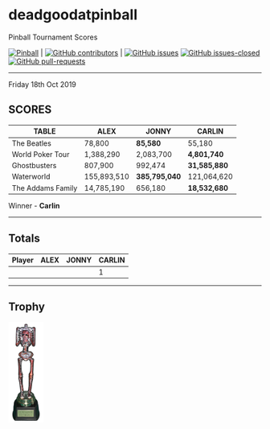 # deadgoodatpinball
Pinball Tournament Scores

[![Pinball](https://img.shields.io/badge/tag-pinball-red.svg)](https://en.wikipedia.org/wiki/Pinball)
|
[![GitHub contributors](https://img.shields.io/github/contributors/AlexHedley/deadgoodatpinball.svg)](https://GitHub.com/AlexHedley/deadgoodatpinball/graphs/contributors/)
|
[![GitHub issues](https://img.shields.io/github/issues/AlexHedley/deadgoodatpinball.svg)](https://GitHub.com/AlexHedley/deadgoodatpinball/issues/)
[![GitHub issues-closed](https://img.shields.io/github/issues-closed/AlexHedley/deadgoodatpinball.svg)](https://GitHub.com/AlexHedley/deadgoodatpinball/issues?q=is%3Aissue+is%3Aclosed)
[![GitHub pull-requests](https://img.shields.io/github/issues-pr/AlexHedley/deadgoodatpinball.svg)](https://GitHub.com/AlexHedley/deadgoodatpinball/pull/)

---

Friday 18th Oct 2019

## SCORES

| TABLE             | ALEX        | JONNY       | CARLIN      |
|-------------------|-------------|-------------|-------------|
| The Beatles       | 78,800      | **85,580**      | 55,180      |
| World Poker Tour  | 1,388,290   | 2,083,700   | **4,801,740**   |
| Ghostbusters      | 807,900     | 992,474     | **31,585,880**  |
| Waterworld        | 155,893,510 | **385,795,040** | 121,064,620 |
| The Addams Family | 14,785,190  | 656,180     | **18,532,680**  |

Winner - **Carlin**

---

## Totals

| Player | ALEX | JONNY | CARLIN |
|--------|------|-------|--------|
|        |      |       | 1      |

---

## Trophy

<img src="https://github.com/AlexHedley/deadgoodatpinball/blob/master/docs/images/trophy.png?raw=true"  height="200" alt="Trophy" />